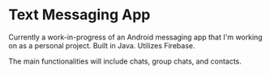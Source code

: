 # Text Messaging App

Currently a work-in-progress of an Android messaging app that I'm working on as a personal project. Built in Java. Utilizes Firebase.

The main functionalities will include chats, group chats, and contacts.
